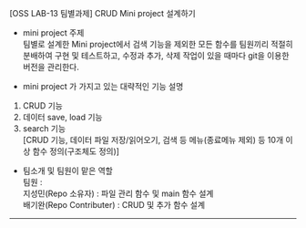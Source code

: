 [OSS LAB-13 팀별과제] CRUD Mini project 설계하기  

- mini project 주제  
팀별로 설계한 Mini project에서 검색 기능을 제외한 모든 함수를 팀원끼리 적절히 분배하여 구현 및 테스트하고, 수정과 추가, 삭제 작업이 있을 때마다 git을 이용한 버전을 관리한다.

- mini project 가 가지고 있는 대략적인 기능 설명  
1. CRUD 기능  
2. 데이터 save, load 기능  
3. search 기능  
[CRUD 기능, 데이터 파일 저장/읽어오기, 검색 등 메뉴(종료메뉴 제외) 등 10개 이상 함수 정의(구조체도 정의)]  

- 팀소개 및 팀원이 맡은 역할  
팀원 :  
지성민(Repo 소유자) : 파일 관리 함수 및 main 함수 설계  
배기완(Repo Contributer) : CRUD 및 추가 함수 설계  

----------------------------------------------------------------------------------------------------------  
